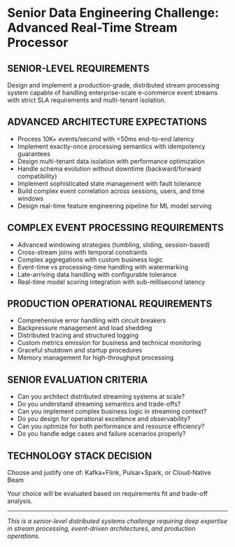 # Senior Data Engineering Challenge: Advanced Real-Time Stream Processor

## SENIOR-LEVEL REQUIREMENTS

Design and implement a production-grade, distributed stream processing system capable of handling enterprise-scale e-commerce event streams with strict SLA requirements and multi-tenant isolation.

## ADVANCED ARCHITECTURE EXPECTATIONS

- Process 10K+ events/second with <50ms end-to-end latency
- Implement exactly-once processing semantics with idempotency guarantees
- Design multi-tenant data isolation with performance optimization
- Handle schema evolution without downtime (backward/forward compatibility)
- Implement sophisticated state management with fault tolerance
- Build complex event correlation across sessions, users, and time windows
- Design real-time feature engineering pipeline for ML model serving

## COMPLEX EVENT PROCESSING REQUIREMENTS

- Advanced windowing strategies (tumbling, sliding, session-based)
- Cross-stream joins with temporal constraints
- Complex aggregations with custom business logic
- Event-time vs processing-time handling with watermarking
- Late-arriving data handling with configurable tolerance
- Real-time model scoring integration with sub-millisecond latency

## PRODUCTION OPERATIONAL REQUIREMENTS

- Comprehensive error handling with circuit breakers
- Backpressure management and load shedding
- Distributed tracing and structured logging
- Custom metrics emission for business and technical monitoring
- Graceful shutdown and startup procedures
- Memory management for high-throughput processing

## SENIOR EVALUATION CRITERIA

- Can you architect distributed streaming systems at scale?
- Do you understand streaming semantics and trade-offs?
- Can you implement complex business logic in streaming context?
- Do you design for operational excellence and observability?
- Can you optimize for both performance and resource efficiency?
- Do you handle edge cases and failure scenarios properly?

## TECHNOLOGY STACK DECISION

Choose and justify one of: Kafka+Flink, Pulsar+Spark, or Cloud-Native Beam

Your choice will be evaluated based on requirements fit and trade-off analysis.

---

*This is a senior-level distributed systems challenge requiring deep expertise in stream processing, event-driven architectures, and production operations.*
